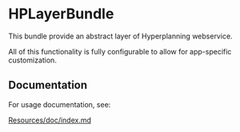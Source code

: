 HPLayerBundle
====

This bundle provide an abstract layer of Hyperplanning webservice.

All of this functionality is fully configurable to allow for app-specific customization.


## Documentation

For usage documentation, see:

[Resources/doc/index.md](https://github.com/Climberdav/HPLayerBundle/blob/master/Resources/doc/index.md)